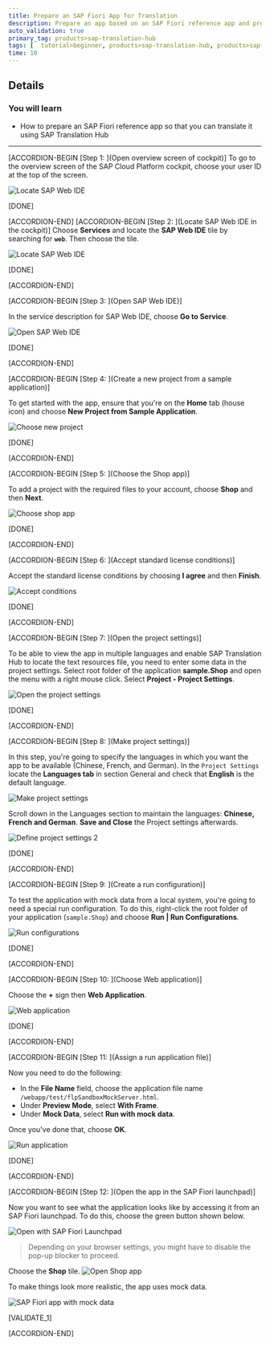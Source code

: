 ```yaml
---
title: Prepare an SAP Fiori App for Translation
description: Prepare an app based on an SAP Fiori reference app and prepare it for translation with SAP Translation Hub.
auto_validation: true
primary_tag: products>sap-translation-hub
tags: [  tutorial>beginner, products>sap-translation-hub, products>sap-cloud-platform, topic>sapui5, tutorial>license ]
time: 10
---
```


## Details
### You will learn  
  - How to prepare an SAP Fiori reference app so that you can translate it using SAP Translation Hub


---
[ACCORDION-BEGIN [Step 1: ](Open overview screen of cockpit)]
To go to the overview screen of the SAP Cloud Platform cockpit, choose your user ID at the top of the screen.

![Locate SAP Web IDE](sth-1.png)

[DONE]

[ACCORDION-END]
[ACCORDION-BEGIN [Step 2: ](Locate SAP Web IDE in the cockpit)]
Choose **Services** and locate the **SAP Web IDE** tile by searching for **`web`**. Then choose the tile.

![Locate SAP Web IDE](sth-2.png)

[DONE]

[ACCORDION-END]

[ACCORDION-BEGIN [Step 3: ](Open SAP Web IDE)]

In the service description for SAP Web IDE, choose **Go to Service**.

![Open SAP Web IDE](sth-3.png)

[DONE]

[ACCORDION-END]

[ACCORDION-BEGIN [Step 4: ](Create a new project from a sample application)]

To get started with the app, ensure that you're on the **Home** tab (house icon) and choose **New Project from Sample Application**.

![Choose new project](sth-4.png)

[DONE]

[ACCORDION-END]

[ACCORDION-BEGIN [Step 5: ](Choose the Shop app)]

To add a project with the required files to your account, choose **Shop** and then **Next**.

![Choose shop app](sth-5.png)

[DONE]

[ACCORDION-END]

[ACCORDION-BEGIN [Step 6: ](Accept standard license conditions)]

Accept the standard license conditions by choosing **I agree** and then **Finish**.

![Accept conditions](sth-6.png)

[DONE]

[ACCORDION-END]

[ACCORDION-BEGIN [Step 7: ](Open the project settings)]

To be able to view the app in multiple languages and enable SAP Translation Hub to locate the text resources file, you need to enter some data in the project settings.
Select root folder of the application **sample.Shop** and open the menu with a right mouse click.
Select **Project - Project Settings**.

![Open the project settings](sth-7.png)

[DONE]

[ACCORDION-END]


[ACCORDION-BEGIN [Step 8: ](Make project settings)]

In this step, you're going to specify the languages in which you want the app to be available (Chinese, French, and German).
In the `Project Settings` locate the **Languages tab** in section General and check that **English** is the default language.

![Make project settings](sth-8.png)

Scroll down in the Languages section to maintain the languages: **Chinese, French and German**.
 **Save and Close** the Project settings afterwards.

![Define project settings 2](sth-9.png)

[DONE]

[ACCORDION-END]

[ACCORDION-BEGIN [Step 9: ](Create a run configuration)]

To test the application with mock data from a local system, you're going to need a special run configuration. To do this, right-click the root folder of your application (`sample.Shop`) and choose **Run | Run Configurations**.

![Run configurations](sth-10.png)

[DONE]

[ACCORDION-END]

[ACCORDION-BEGIN [Step 10: ](Choose Web application)]

Choose the **+** sign then **Web Application**.

![Web application](sth-10a.png)

[DONE]

[ACCORDION-END]

[ACCORDION-BEGIN [Step 11: ](Assign a run application file)]

Now you need to do the following:

- In the **File Name** field, choose the application file name `/webapp/test/flpSandboxMockServer.html`.
- Under **Preview Mode**, select **With Frame**.
- Under **Mock Data**, select **Run with mock data**.

Once you've done that, choose **OK**.

![Run application](sth-11.png)

[DONE]

[ACCORDION-END]

[ACCORDION-BEGIN [Step 12: ](Open the app in the SAP Fiori launchpad)]

Now you want to see what the application looks like by accessing it from an SAP Fiori launchpad. To do this, choose the green button shown below.

![Open with SAP Fiori Launchpad](sth-12.png)
> Depending on your browser settings, you might have to disable the pop-up blocker to proceed.

Choose the **Shop** tile.
![Open Shop app](sth-13.png)

To make things look more realistic, the app uses mock data.

![SAP Fiori app with mock data](sth-14.png)

[VALIDATE_1]

[ACCORDION-END]
